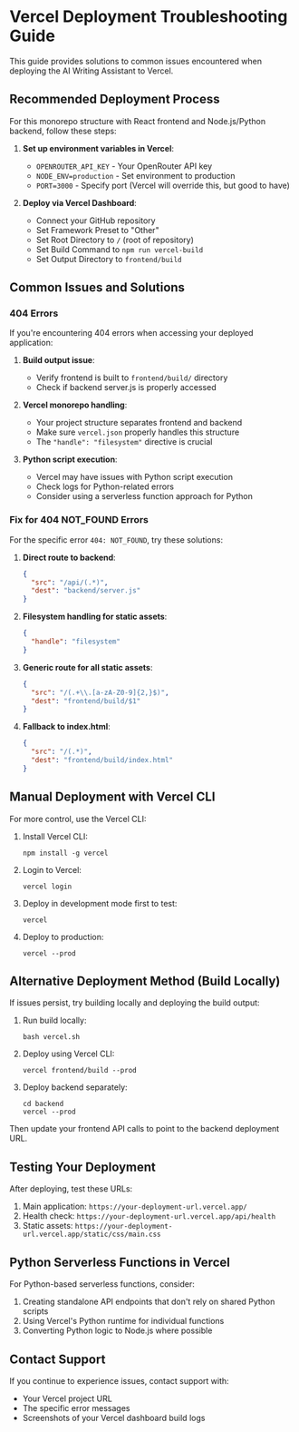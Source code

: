 # Vercel Deployment Troubleshooting Guide

This guide provides solutions to common issues encountered when deploying the AI Writing Assistant to Vercel.

## Recommended Deployment Process

For this monorepo structure with React frontend and Node.js/Python backend, follow these steps:

1. **Set up environment variables in Vercel**:
   - `OPENROUTER_API_KEY` - Your OpenRouter API key
   - `NODE_ENV=production` - Set environment to production
   - `PORT=3000` - Specify port (Vercel will override this, but good to have)

2. **Deploy via Vercel Dashboard**:
   - Connect your GitHub repository
   - Set Framework Preset to "Other"
   - Set Root Directory to `/` (root of repository)
   - Set Build Command to `npm run vercel-build`
   - Set Output Directory to `frontend/build`

## Common Issues and Solutions

### 404 Errors

If you're encountering 404 errors when accessing your deployed application:

1. **Build output issue**: 
   - Verify frontend is built to `frontend/build/` directory
   - Check if backend server.js is properly accessed

2. **Vercel monorepo handling**:
   - Your project structure separates frontend and backend
   - Make sure `vercel.json` properly handles this structure
   - The `"handle": "filesystem"` directive is crucial

3. **Python script execution**:
   - Vercel may have issues with Python script execution
   - Check logs for Python-related errors
   - Consider using a serverless function approach for Python

### Fix for 404 NOT_FOUND Errors

For the specific error `404: NOT_FOUND`, try these solutions:

1. **Direct route to backend**:
   ```json
   {
     "src": "/api/(.*)",
     "dest": "backend/server.js"
   }
   ```

2. **Filesystem handling for static assets**:
   ```json
   {
     "handle": "filesystem"
   }
   ```

3. **Generic route for all static assets**:
   ```json
   {
     "src": "/(.+\\.[a-zA-Z0-9]{2,}$)",
     "dest": "frontend/build/$1"
   }
   ```

4. **Fallback to index.html**:
   ```json
   {
     "src": "/(.*)",
     "dest": "frontend/build/index.html"
   }
   ```

## Manual Deployment with Vercel CLI

For more control, use the Vercel CLI:

1. Install Vercel CLI:
   ```
   npm install -g vercel
   ```

2. Login to Vercel:
   ```
   vercel login
   ```

3. Deploy in development mode first to test:
   ```
   vercel
   ```

4. Deploy to production:
   ```
   vercel --prod
   ```

## Alternative Deployment Method (Build Locally)

If issues persist, try building locally and deploying the build output:

1. Run build locally:
   ```
   bash vercel.sh
   ```

2. Deploy using Vercel CLI:
   ```
   vercel frontend/build --prod
   ```

3. Deploy backend separately:
   ```
   cd backend
   vercel --prod
   ```

Then update your frontend API calls to point to the backend deployment URL.

## Testing Your Deployment

After deploying, test these URLs:

1. Main application: `https://your-deployment-url.vercel.app/`
2. Health check: `https://your-deployment-url.vercel.app/api/health`
3. Static assets: `https://your-deployment-url.vercel.app/static/css/main.css`

## Python Serverless Functions in Vercel

For Python-based serverless functions, consider:

1. Creating standalone API endpoints that don't rely on shared Python scripts
2. Using Vercel's Python runtime for individual functions
3. Converting Python logic to Node.js where possible

## Contact Support

If you continue to experience issues, contact support with:
- Your Vercel project URL
- The specific error messages
- Screenshots of your Vercel dashboard build logs 